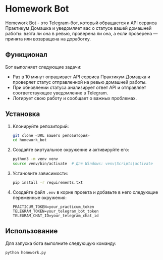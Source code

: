 # Homework Bot

Homework Bot - это Telegram-бот, который обращается к API сервиса Практикум Домашка и уведомляет вас о статусе вашей домашней работы: взята ли она в ревью, проверена ли она, а если проверена — принята или возвращена на доработку.

## Функционал

Бот выполняет следующие задачи:

- Раз в 10 минут опрашивает API сервиса Практикум Домашка и проверяет статус отправленной на ревью домашней работы.
- При обновлении статуса анализирует ответ API и отправляет соответствующее уведомление в Telegram.
- Логирует свою работу и сообщает о важных проблемах.

## Установка

1. Клонируйте репозиторий:
    ```sh
    git clone <URL вашего репозитория>
    cd homework_bot
    ```

2. Создайте виртуальное окружение и активируйте его:
    ```sh
    python3 -m venv venv
    source venv/bin/activate  # Для Windows: venv\Scripts\activate
    ```

3. Установите зависимости:
    ```sh
    pip install -r requirements.txt
    ```

4. Создайте файл `.env` в корне проекта и добавьте в него следующие переменные окружения:
    ```env
    PRACTICUM_TOKEN=your_practicum_token
    TELEGRAM_TOKEN=your_telegram_bot_token
    TELEGRAM_CHAT_ID=your_telegram_chat_id
    ```

## Использование

Для запуска бота выполните следующую команду:
```sh
python homework.py